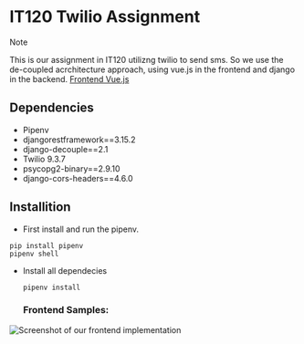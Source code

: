 # IT120 Twilio Assignment
> [!NOTE]
> This is our assignment in IT120 utilizng twilio to send sms. So we use the de-coupled acrchitecture approach, using vue.js in the frontend and django in the backend.
> [Frontend Vue.js](https://github.com/tech-takumis/Vue.js-SMS-Assignment)

## Dependencies
- Pipenv
- djangorestframework==3.15.2
- django-decouple==2.1
- Twilio 9.3.7
- psycopg2-binary==2.9.10
- django-cors-headers==4.6.0
## Installition
- First install and run the pipenv.
```
pip install pipenv
pipenv shell
```
- Install all dependecies
  ```
  pipenv install
  ```
  ### Frontend Samples:
![Screenshot of our frontend implementation](https://github.com/user-attachments/assets/f09252ba-6261-4e58-b2c9-7f79087faa02)

